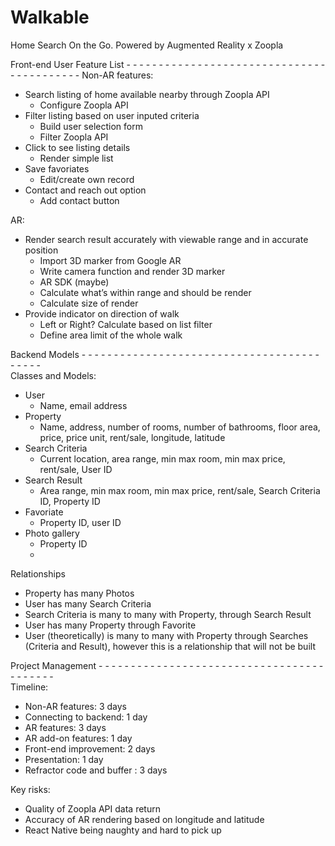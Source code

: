 # Walkable
Home Search On the Go. Powered by Augmented Reality x Zoopla


Front-end User Feature List - - - - - - - - - - - - - - - - - - - - - - - - - - - - - - - - - - - - - - - - - -
Non-AR features:
* Search listing of home available nearby through Zoopla API
    * Configure Zoopla API
* Filter listing based on user inputed criteria
    * Build user selection form
    * Filter Zoopla API
* Click to see listing details
    * Render simple list
* Save favoriates
    * Edit/create own record
* Contact and reach out option  
    * Add contact button

AR:
* Render search result accurately with viewable range and in accurate position
    * Import 3D marker from Google AR
    * Write camera function and render 3D marker
    * AR SDK (maybe) 
    * Calculate what’s within range and should be render
    * Calculate size of render
* Provide indicator on direction of walk
    * Left or Right? Calculate based on list filter
    * Define area limit of the whole walk


Backend Models - - - - - - - - - - - - - - - - - - - - - - - - - - - - - - - - - - - - - - - - - -  
Classes and Models:
* User
    * Name,  email address
* Property
    * Name, address, number of rooms, number of bathrooms, floor area, price, price unit, rent/sale, longitude, latitude
* Search Criteria  
    * Current location, area range, min max room, min max price, rent/sale, User ID
* Search Result
    * Area range, min max room, min max price, rent/sale, Search Criteria ID, Property ID
* Favoriate
    * Property ID, user ID
* Photo gallery
    * Property ID
    *
Relationships
* Property has many Photos
* User has many Search Criteria
* Search Criteria is many to many with Property, through Search Result
* User has many Property through Favorite
* User (theoretically) is many to many with Property through Searches (Criteria and Result), however this is a relationship that will not be built


Project Management  - - - - - - - - - - - - - - - - - - - - - - - - - - - - - - - - - - - - - - - - - -  
Timeline:
* Non-AR features: 3 days
* Connecting to backend: 1 day
* AR features: 3 days
* AR add-on features: 1 day
* Front-end improvement: 2 days
* Presentation: 1 day
* Refractor code and buffer : 3 days

Key risks:
* Quality of Zoopla API data return
* Accuracy of AR rendering based on longitude and latitude
* React Native being naughty and hard to pick up
